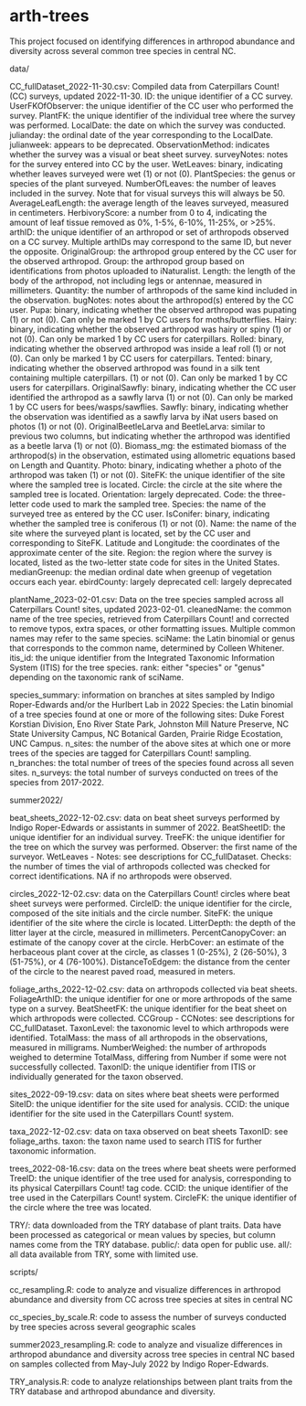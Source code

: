 # arth-trees

This project focused on identifying differences in arthropod abundance and diversity across several common tree species in central NC.

data/

CC_fullDataset_2022-11-30.csv: Compiled data from Caterpillars Count! (CC) surveys, updated 2022-11-30.
  ID: the unique identifier of a CC survey.
  UserFKOfObserver: the unique identifier of the CC user who performed the survey.
  PlantFK: the unique identifier of the individual tree where the survey was performed.
  LocalDate: the date on which the survey was conducted.
  julianday: the ordinal date of the year corresponding to the LocalDate.
  julianweek: appears to be deprecated.
  ObservationMethod: indicates whether the survey was a visual or beat sheet survey.
  surveyNotes: notes for the survey entered into CC by the user.
  WetLeaves: binary, indicating whether leaves surveyed were wet (1) or not (0).
  PlantSpecies: the genus or species of the plant surveyed.
  NumberOfLeaves: the number of leaves included in the survey. Note that for visual surveys this will always be 50.
  AverageLeafLength: the average length of the leaves surveyed, measured in centimeters.
  HerbivoryScore: a number from 0 to 4, indicating the amount of leaf tissue removed as 0%, 1-5%, 6-10%, 11-25%, or >25%.
  arthID: the unique identifier of an arthropod or set of arthropods observed on a CC survey. Multiple arthIDs may correspond to the same ID, but never the opposite.
  OriginalGroup: the arthropod group entered by the CC user for the observed arthropod.
  Group: the arthropod group based on identifications from photos uploaded to iNaturalist.
  Length: the length of the body of the arthropod, not including legs or antennae, measured in millimeters.
  Quantity: the number of arthropods of the same kind included in the observation.
  bugNotes: notes about the arthropod(s) entered by the CC user.
  Pupa: binary, indicating whether the observed arthropod was pupating (1) or not (0). Can only be marked 1 by CC users for moths/butterflies.
  Hairy: binary, indicating whether the observed arthropod was hairy or spiny (1) or not (0). Can only be marked 1 by CC users for caterpillars.
  Rolled: binary, indicating whether the observed arthropod was inside a leaf roll (1) or not (0). Can only be marked 1 by CC users for caterpillars.
  Tented: binary, indicating whether the observed arthropod was found in a silk tent containing multiple caterpillars. (1) or not (0). Can only be marked 1 by CC users for caterpillars.
  OriginalSawfly: binary, indicating whether the CC user identified the arthropod as a sawfly larva (1) or not (0). Can only be marked 1 by CC users for bees/wasps/sawflies.
  Sawfly: binary, indicating whether the observation was identified as a sawfly larva by iNat users based on photos (1) or not (0).
  OriginalBeetleLarva and BeetleLarva: similar to previous two columns, but indicating whether the arthropod was identified as a beetle larva (1) or not (0).
  Biomass_mg: the estimated biomass of the arthropod(s) in the observation, estimated using allometric equations based on Length and Quantity.
  Photo: binary, indicating whether a photo of the arthropod was taken (1) or not (0).
  SiteFK: the unique identifier of the site where the sampled tree is located.
  Circle: the circle at the site where the sampled tree is located.
  Orientation: largely deprecated.
  Code: the three-letter code used to mark the sampled tree.
  Species: the name of the surveyed tree as entered by the CC user.
  IsConifer: binary, indicating whether the sampled tree is coniferous (1) or not (0).
  Name: the name of the site where the surveyed plant is located, set by the CC user and corresponding to SiteFK.
  Latitude and Longitude: the coordinates of the approximate center of the site.
  Region: the region where the survey is located, listed as the two-letter state code for sites in the United States.
  medianGreenup: the median ordinal date when greenup of vegetation occurs each year.
  ebirdCounty: largely deprecated
  cell: largely deprecated

plantName_2023-02-01.csv: Data on the tree species sampled across all Caterpillars Count! sites, updated 2023-02-01.
  cleanedName: the common name of the tree species, retrieved from Caterpillars Count! and corrected to remove typos, extra spaces, or other formatting issues. Multiple common names may refer to the same species.
  sciName: the Latin binomial or genus that corresponds to the common name, determined by Colleen Whitener.
  itis_id: the unique identifier from the Integrated Taxonomic Information System (ITIS) for the tree species.
  rank: either "species" or "genus" depending on the taxonomic rank of sciName.

species_summary: information on branches at sites sampled by Indigo Roper-Edwards and/or the Hurlbert Lab in 2022
  Species: the Latin binomial of a tree species found at one or more of the following sites: Duke Forest Korstian Division, Eno River State Park, Johnston Mill Nature Preserve, NC State University Campus, NC Botanical Garden, Prairie Ridge Ecostation, UNC Campus.
  n_sites: the number of the above sites at which one or more trees of the species are tagged for Caterpillars Count! sampling.
  n_branches: the total number of trees of the species found across all seven sites.
  n_surveys: the total number of surveys conducted on trees of the species from 2017-2022.
  
summer2022/

beat_sheets_2022-12-02.csv: data on beat sheet surveys performed by Indigo Roper-Edwards or assistants in summer of 2022.
  BeatSheetID: the unique identifier for an individual survey.
  TreeFK: the unique identifier for the tree on which the survey was performed.
  Observer: the first name of the surveyor.
  WetLeaves - Notes: see descriptions for CC_fullDataset.
  Checks: the number of times the vial of arthropods collected was checked for correct identifications. NA if no arthropods were observed.
  
circles_2022-12-02.csv: data on the Caterpillars Count! circles where beat sheet surveys were performed.
  CircleID: the unique identifier for the circle, composed of the site initials and the circle number.
  SiteFK: the unique identifier of the site where the circle is located.
  LitterDepth: the depth of the litter layer at the circle, measured in millimeters.
  PercentCanopyCover: an estimate of the canopy cover at the circle.
  HerbCover: an estimate of the herbaceous plant cover at the circle, as classes 1 (0-25%), 2 (26-50%), 3 (51-75%), or 4 (76-100%).
  DistanceToEdgem: the distance from the center of the circle to the nearest paved road, measured in meters.
  
foliage_arths_2022-12-02.csv: data on arthropods collected via beat sheets.
  FoliageArthID: the unique identifier for one or more arthropods of the same type on a survey.
  BeatSheetFK: the unique identifier for the beat sheet on which arthropods were collected.
  CCGroup - CCNotes: see descriptions for CC_fullDataset.
  TaxonLevel: the taxonomic level to which arthropods were identified.
  TotalMass: the mass of all arthropods in the observations, measured in milligrams.
  NumberWeighed: the number of arthropods weighed to determine TotalMass, differing from Number if some were not successfully collected.
  TaxonID: the unique identifier from ITIS or individually generated for the taxon observed.
  
sites_2022-09-19.csv: data on sites where beat sheets were performed
  SiteID: the unique identifier for the site used for analysis.
  CCID: the unique identifier for the site used in the Caterpillars Count! system.

taxa_2022-12-02.csv: data on taxa observed on beat sheets
  TaxonID: see foliage_arths.
  taxon: the taxon name used to search ITIS for further taxonomic information.

trees_2022-08-16.csv: data on the trees where beat sheets were performed
  TreeID: the unique identifier of the tree used for analysis, corresponding to its physical Caterpillars Count! tag code.
  CCID: the unique identifier of the tree used in the Caterpillars Count! system.
  CircleFK: the unique identifier of the circle where the tree was located.

TRY/: data downloaded from the TRY database of plant traits. Data have been processed as categorical or mean values by species, but column names come from the TRY database.
  public/: data open for public use.
  all/: all data available from TRY, some with limited use.

scripts/

cc_resampling.R: code to analyze and visualize differences in arthropod abundance and diversity from CC across tree species at sites in central NC

cc_species_by_scale.R: code to assess the number of surveys conducted by tree species across several geographic scales

summer2023_resampling.R: code to analyze and visualize differences in arthropod abundance and diversity across tree species in central NC based on samples collected from May-July 2022 by Indigo Roper-Edwards.

TRY_analysis.R: code to analyze relationships between plant traits from the TRY database and arthropod abundance and diversity.
